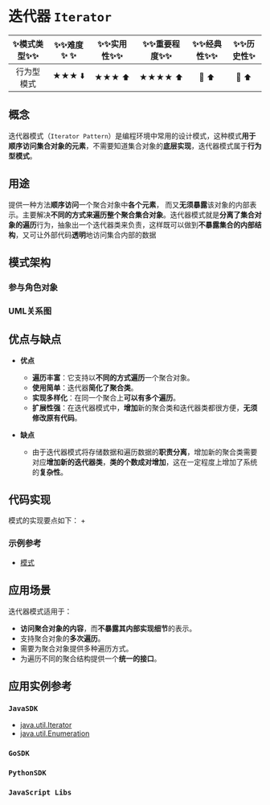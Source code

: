 # 迭代器 `Iterator`

| :sparkles:模式类型:sparkles::sparkles:|:sparkles::sparkles:难度:sparkles:  :sparkles: | :sparkles::sparkles:实用性:sparkles::sparkles: | :sparkles::sparkles:重要程度:sparkles::sparkles: |  :sparkles::sparkles:经典性:sparkles::sparkles: | :sparkles::sparkles:历史性:sparkles: |
| :----------------------------------------: | :-----------------------------------------------: | :-------------------------------------------------: | :----------------------------------------------------: | :--------------------------------------------------: | :--------------------------------------: |
|                 行为型模式                           |                ★★★ :arrow_down:                 |                  ★★★ :arrow_up:                   |                    ★★★★ :arrow_up:                    |              :green_heart:  :arrow_up:               |        :green_heart:  :arrow_up:         |

## 概念
迭代器模式（`Iterator Pattern`）是编程环境中常用的设计模式，这种模式**用于顺序访问集合对象的元素**，不需要知道集合对象的**底层实现**，迭代器模式属于**行为型模式**。

## 用途
提供一种方法**顺序访问**一个聚合对象中**各个元素**， 而又**无须暴露**该对象的内部表示。主要解决**不同的方式来遍历整个聚合集合对象**。迭代器模式就是**分离了集合对象的遍历**行为，抽象出一个迭代器类来负责，这样既可以做到**不暴露集合的内部结构**，又可让外部代码**透明**地访问集合内部的数据

## 模式架构



### 参与角色对象



### UML关系图



## 优点与缺点
+ **优点**
	- **遍历丰富**：它支持以**不同的方式遍历**一个聚合对象。 
	- **使用简单**：迭代器**简化了聚合类**。
	- **实现多样化**：在同一个聚合上**可以有多个遍历**。
	- **扩展性强**：在迭代器模式中，**增加**新的聚合类和迭代器类都很方便，**无须修改原有代码**。
	
+ **缺点**
	- 由于迭代器模式将存储数据和遍历数据的**职责分离**，增加新的聚合类需要对应**增加新的迭代器类**，**类的个数成对增加**，这在一定程度上增加了系统的**复杂性**。

## 代码实现
模式的实现要点如下：
+

### 示例参考
+ [模式](./java/io/github/hooj0/)

## 应用场景
迭代器模式适用于：
+ **访问聚合对象的内容**，而**不暴露其内部实现细节**的表示。
+ 支持聚合对象的**多次遍历**。
+ 需要为聚合对象提供多种遍历方式。
+ 为遍历不同的聚合结构提供一个**统一的接口**。

## 应用实例参考

### `JavaSDK` 
- [java.util.Iterator](http://docs.oracle.com/javase/8/docs/api/java/util/Iterator.html)
- [java.util.Enumeration](http://docs.oracle.com/javase/8/docs/api/java/util/Enumeration.html)

### `GoSDK`

### `PythonSDK`

### `JavaScript Libs`




